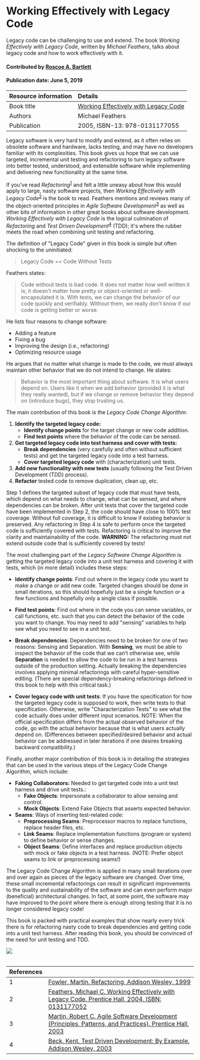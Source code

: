 # Working Effectively with Legacy Code
<!--deck text start-->
Legacy code can be challenging to use and extend. The book *Working Effectively with Legacy Code*, written by *Michael Feathers*, talks about legacy code and how to work effectively with it.
<!--deck text end-->

#### Contributed by [Roscoe A. Bartlett](https://github.com/bartlettroscoe)

#### Publication date: June 5, 2019


Resource information | Details
:--- | :---
Book title  | [Working Effectively with Legacy Code](https://www.oreilly.com/library/view/working-effectively-with/0131177052)
Authors | Michael Feathers
Publication | 2005, ISBN-13: 978-0131177055

Legacy software is very hard to modify and extend, as it often relies on obsolete software and hardware, lacks testing, and may have no developers familiar with its complexities.
This book gives us hope that we can use targeted, incremental unit testing and refactoring to turn legacy software into better tested, understood, and extensible software while implementing and
delivering new functionality at the same time.

If you've read *Refactoring*<sup>[1]</sup> and felt a little uneasy about how this would apply to large, nasty software projects, then *Working Effectively with Legacy Code*<sup>[2]</sup> is the book to read.
Feathers mentions and reviews many of the object-oriented principles in *Agile Software Development*<sup>[3]</sup> as well as other bits of information in other great books about software development.
*Working Effectively with Legacy Code* is the logical culmination of  *Refactoring* and *Test Driven Development*<sup>[4]</sup> (TDD); it's where the rubber meets the road when combining unit testing and refactoring.

The definition of "Legacy Code" given in this book is simple but often shocking to the uninitiated:

> Legacy Code == Code Without Tests

Feathers states:

> Code without tests is bad code. It does not matter how well written it is; it doesn't matter how pretty or object-oriented or well-encapsulated it is. With tests, we can change the behavior of our code quickly and verifiably. Without them, we really don’t know if our code is getting better or worse.

He lists four reasons to change software:

* Adding a feature
* Fixing a bug
* Improving the design (i.e., refactoring)
* Optimizing resource usage

He argues that no matter what change is made to the code, we must always maintain other behavior that we do not intend to change. He states:

> Behavior is the most important thing about software. It is what users depend on. Users like it when we add behavior (provided it is what they really wanted), but if we change or remove behavior they depend on (introduce bugs), they stop trusting us.

The main contribution of this book is the *Legacy Code Change Algorithm*:

1. **Identify the targeted legacy code:**
   * **Identify change points** for the target change or new code addition.
   * **Find test points** where the behavior of the code can be sensed.
2. **Get targeted legacy code into test harness and cover with tests:**
   * **Break dependencies** (very carefully and often without sufficient tests) and get the targeted legacy code into a test harness.
   * **Cover targeted legacy code** with (characterization) unit tests.
3. **Add new functionality with new tests** (usually following the Test Driven Development (TDD) process).
4. **Refactor** tested code to remove duplication, clean up, etc.

Step 1 defines the targeted subset of legacy code that must have tests, which depend on what needs to change, what can be sensed, and where dependencies can be broken.
After unit tests that cover the targeted code have been implemented in Step 2, the code should have close to 100% test coverage.
Without full coverage, it is difficult to know if existing behavior is preserved.
Any refactoring in Step 4 is safe to perform once the targeted code is sufficiently covered with tests.
Refactoring is critical to improve the clarity and maintainability of the code.
**WARNING:** The refactoring must not extend outside code that is sufficiently covered by tests!

The most challenging part of the *Legacy Software Change Algorithm* is getting the targeted legacy code into a unit test harness and covering it with tests, which (in more detail) includes these steps:

* **Identify change points**: Find out where in the legacy code you want to make a change or add new code.
Targeted changes should be done in small iterations, so this should hopefully just be a single function or a few functions and hopefully only a single class if possible.

* **Find test points**: Find out where in the code you can sense variables, or call functions, etc. such that you can detect the behavior of the code you want to change.
You may need to add "sensing" variables to help see what you need to see in a unit test.

* **Break dependencies**: Dependencies need to be broken for one of two reasons: Sensing and Separation.
With **Sensing**, we must be able to inspect the behavior of the code that we can’t otherwise see, while **Separation** is needed to allow the code to be run in a test harness outside of the production setting.
Actually breaking the dependencies involves applying minimal refactorings with careful hyper-sensitive editing.
(There are special dependency-breaking refactorings defined in this book to help with this critical task.)

* **Cover legacy code with unit tests**: If you have the specification for how the targeted legacy code is supposed to work, then write tests to that specification.
Otherwise, write "Characterization Tests" to see what the code actually does under different input scenarios.
NOTE: When the official specification differs from the actual observed behavior of the code, go with the actual behavior because that is what users actually depend on.
(Differences between specified/desired behavior and actual behavior can be addressed in later iterations if one desires breaking backward compatibility.)

Finally, another major contribution of this book is in detailing the strategies that can be used in the various steps of the Legacy Code Change Algorithm, which include:

* **Faking Collaborators:**  Needed to get targeted code into a unit test harness and drive unit tests.:
  * **Fake Objects**: Impersonate a collaborator to allow sensing and control.
  * **Mock Objects**: Extend Fake Objects that asserts expected behavior.
* **Seams**: Ways of inserting test-related code:
  * **Preprocessing Seams**: Preprocessor macros to replace functions, replace header files, etc.
  * **Link Seams**: Replace implementation functions (program or system) to define behavior or sense changes.
  * **Object Seams**: Define interfaces and replace production objects with mock or fake objects in a test harness. (NOTE: Prefer object seams to link or preprocessing seams!)

The Legacy Code Change Algorithm is applied in many small iterations over and over again as pieces of the legacy software are changed.
Over time, these small incremental refactorings can result in significant improvements to the quality and sustainability of the software and can even perform major (beneficial) architectural changes.
In fact, at some point, the software may have improved to the point where there is enough strong testing that it is no longer considered legacy code!

This book is packed with practical examples that show nearly every trick there is for refactoring nasty code to break dependencies and getting code into a unit test harness.
After reading this book, you should be convinced of the need for unit testing and TDD.

<img src='https://github.com/betterscientificsoftware/images/raw/master/WorkingEffectivelyWithLegacyCode.jpg' class='logo' />

<br>

[1]: #ref1 "Fowler, Martin. Refactoring, Addison Wesley, 1999"
[2]: #ref2 "Feathers, Micheal C. Working Effectively with Legacy Code.  Prentice Hall, 2004"
[3]: #ref3 "Martin, Robert C. Agile Software Development (Principles, Patterns, and Practices). Prentice Hall, 2003"
[4]: #ref4 "Beck, Kent. Test Driven Development: By Example. Addison Wesley, 2003"

<br>


References | &nbsp;
:--- | :---
<a name="ref1"></a>1 | [Fowler, Martin. Refactoring, Addison Wesley, 1999](https://martinfowler.com/books/refactoring.html)
<a name="ref2"></a>2 | [Feathers, Michael C. Working Effectively with Legacy Code.  Prentice Hall, 2004, ISBN: 0131177052](https://www.oreilly.com/library/view/working-effectively-with/0131177052/)
<a name="ref3"></a>3 | [Martin, Robert C. Agile Software Development (Principles, Patterns, and Practices). Prentice Hall, 2003](https://www.pearson.com/us/higher-education/program/Martin-Agile-Software-Development-Principles-Patterns-and-Practices/PGM272869.html)
<a name="ref4"></a>4 | [Beck, Kent. Test Driven Development: By Example. Addison Wesley, 2003](https://www.pearson.com/us/higher-education/program/Beck-Test-Driven-Development-By-Example/PGM206172.html)

<br>


<!---
Publish: yes
RSS update: 2019-06-05
Categories: Development, Planning, Reliability
Topics: refactoring, design, testing
Tags: book
Level: 2
Prerequisites: defaults
Aggregate: none
--->

